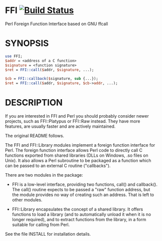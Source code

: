 # FFI [![Build Status](https://secure.travis-ci.org/plicease/FFI.png)](http://travis-ci.org/plicease/FFI)

Perl Foreign Function Interface based on GNU ffcall

# SYNOPSIS

```perl
use FFI;
$addr = <address of a C function>
$signature = <function signature>
$ret = FFI::call($addr, $signature, ...);
 
$cb = FFI::callback($signature, sub {...});
$ret = FFI::call($addr, $signature, $cb->addr, ...);
```

# DESCRIPTION

If you are interested in FFI and Perl you should probably consider newer 
projects, such as FFI::Platypus or FFI::Raw instead.  They have more 
features, are usually faster and are actively maintained.

The original README follows.

The FFI and FFI::Library modules implement a foreign function interface 
for Perl.  The foreign function interface allows Perl code to directly 
call C functions exported from shared libraries (DLLs on Windows, .so 
files on Unix). It also allows a Perl subroutine to be packaged as a 
function which can be passed to an external C routine ("callbacks").

There are two modules in the package:

- FFI is a low-level interface, providing two functions, call() and
  callback(). The call() routine expects to be passed a "raw" function
  address, but the module provides no way of creating such an address.
  That is left to other modules.

- FFI::Library encapsulates the concept of a shared library. It offers
  functions to load a library (and to automatically unload it when it is
  no longer required), and to extract functions from the library, in a
  form suitable for calling from Perl.

See the file INSTALL for installation details.
